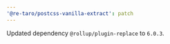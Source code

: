 ```yaml
---
'@re-taro/postcss-vanilla-extract': patch
---
```


Updated dependency `@rollup/plugin-replace` to `6.0.3`.
